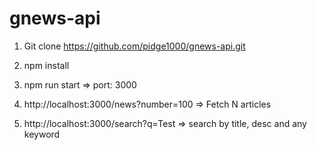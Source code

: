 # gnews-api

1. Git clone https://github.com/pidge1000/gnews-api.git
2. npm install
3. npm run start => port: 3000

4. http://localhost:3000/news?number=100  => Fetch N articles

5. http://localhost:3000/search?q=Test => search by title, desc and any keyword